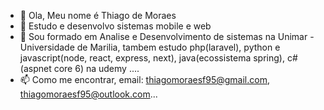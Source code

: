 - 👋 Ola, Meu nome é Thiago de Moraes
- 👀 Estudo e desenvolvo sistemas mobile e web
- 🌱 Sou formado em Analise e Desenvolvimento de sistemas na Unimar - Universidade de Marilia, tambem estudo php(laravel), python e javascript(node, react, express, next), java(ecossistema spring), c#(aspnet core 6) na udemy ....
- 📫 Como me encontrar, email: thiagomoraesf95@gmail.com, thiagomoraesf95@outlook.com...

